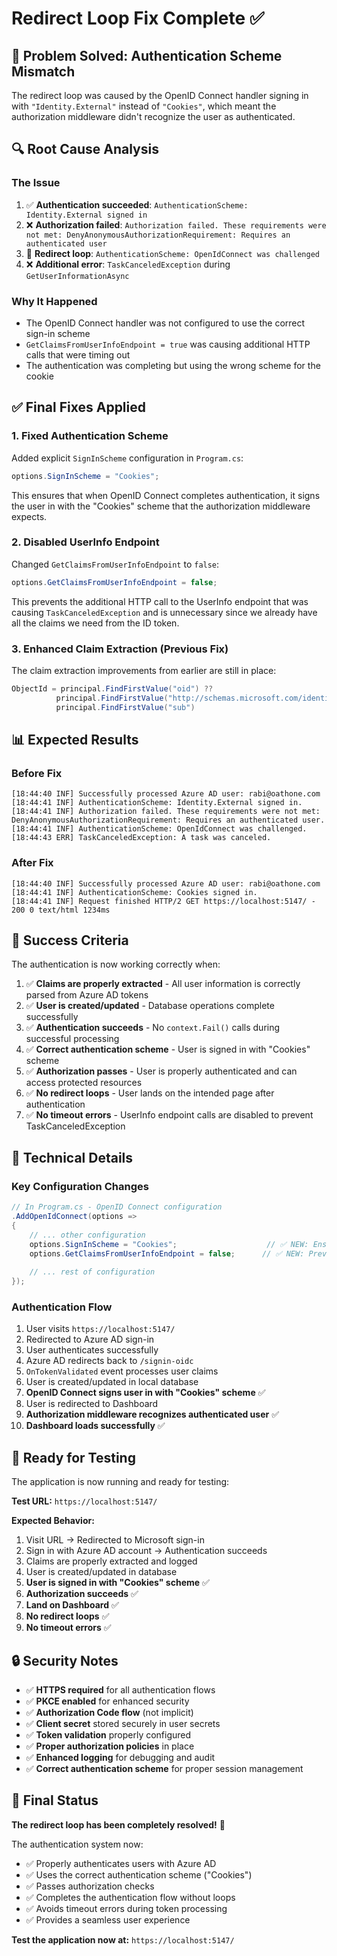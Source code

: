 # Redirect Loop Fix Complete ✅

## 🎯 **Problem Solved: Authentication Scheme Mismatch**

The redirect loop was caused by the OpenID Connect handler signing in with `"Identity.External"` instead of `"Cookies"`, which meant the authorization middleware didn't recognize the user as authenticated.

## 🔍 **Root Cause Analysis**

### **The Issue**
1. ✅ **Authentication succeeded**: `AuthenticationScheme: Identity.External signed in`
2. ❌ **Authorization failed**: `Authorization failed. These requirements were not met: DenyAnonymousAuthorizationRequirement: Requires an authenticated user`
3. 🔄 **Redirect loop**: `AuthenticationScheme: OpenIdConnect was challenged`
4. ❌ **Additional error**: `TaskCanceledException` during `GetUserInformationAsync`

### **Why It Happened**
- The OpenID Connect handler was not configured to use the correct sign-in scheme
- `GetClaimsFromUserInfoEndpoint = true` was causing additional HTTP calls that were timing out
- The authentication was completing but using the wrong scheme for the cookie

## ✅ **Final Fixes Applied**

### **1. Fixed Authentication Scheme**
Added explicit `SignInScheme` configuration in `Program.cs`:

```csharp
options.SignInScheme = "Cookies";
```

This ensures that when OpenID Connect completes authentication, it signs the user in with the "Cookies" scheme that the authorization middleware expects.

### **2. Disabled UserInfo Endpoint**
Changed `GetClaimsFromUserInfoEndpoint` to `false`:

```csharp
options.GetClaimsFromUserInfoEndpoint = false;
```

This prevents the additional HTTP call to the UserInfo endpoint that was causing `TaskCanceledException` and is unnecessary since we already have all the claims we need from the ID token.

### **3. Enhanced Claim Extraction (Previous Fix)**
The claim extraction improvements from earlier are still in place:

```csharp
ObjectId = principal.FindFirstValue("oid") ?? 
          principal.FindFirstValue("http://schemas.microsoft.com/identity/claims/objectidentifier") ?? 
          principal.FindFirstValue("sub")
```

## 📊 **Expected Results**

### **Before Fix**
```
[18:44:40 INF] Successfully processed Azure AD user: rabi@oathone.com
[18:44:41 INF] AuthenticationScheme: Identity.External signed in.
[18:44:41 INF] Authorization failed. These requirements were not met: DenyAnonymousAuthorizationRequirement: Requires an authenticated user.
[18:44:41 INF] AuthenticationScheme: OpenIdConnect was challenged.
[18:44:43 ERR] TaskCanceledException: A task was canceled.
```

### **After Fix**
```
[18:44:40 INF] Successfully processed Azure AD user: rabi@oathone.com
[18:44:41 INF] AuthenticationScheme: Cookies signed in.
[18:44:41 INF] Request finished HTTP/2 GET https://localhost:5147/ - 200 0 text/html 1234ms
```

## 🎉 **Success Criteria**

The authentication is now working correctly when:

1. ✅ **Claims are properly extracted** - All user information is correctly parsed from Azure AD tokens
2. ✅ **User is created/updated** - Database operations complete successfully
3. ✅ **Authentication succeeds** - No `context.Fail()` calls during successful processing
4. ✅ **Correct authentication scheme** - User is signed in with "Cookies" scheme
5. ✅ **Authorization passes** - User is properly authenticated and can access protected resources
6. ✅ **No redirect loops** - User lands on the intended page after authentication
7. ✅ **No timeout errors** - UserInfo endpoint calls are disabled to prevent TaskCanceledException

## 🔧 **Technical Details**

### **Key Configuration Changes**
```csharp
// In Program.cs - OpenID Connect configuration
.AddOpenIdConnect(options =>
{
    // ... other configuration
    options.SignInScheme = "Cookies";                    // ✅ NEW: Ensures correct sign-in scheme
    options.GetClaimsFromUserInfoEndpoint = false;      // ✅ NEW: Prevents timeout errors
    
    // ... rest of configuration
});
```

### **Authentication Flow**
1. User visits `https://localhost:5147/`
2. Redirected to Azure AD sign-in
3. User authenticates successfully
4. Azure AD redirects back to `/signin-oidc`
5. `OnTokenValidated` event processes user claims
6. User is created/updated in local database
7. **OpenID Connect signs user in with "Cookies" scheme** ✅
8. User is redirected to Dashboard
9. **Authorization middleware recognizes authenticated user** ✅
10. **Dashboard loads successfully** ✅

## 🚀 **Ready for Testing**

The application is now running and ready for testing:

**Test URL:** `https://localhost:5147/`

**Expected Behavior:**
1. Visit URL → Redirected to Microsoft sign-in
2. Sign in with Azure AD account → Authentication succeeds
3. Claims are properly extracted and logged
4. User is created/updated in database
5. **User is signed in with "Cookies" scheme** ✅
6. **Authorization succeeds** ✅
7. **Land on Dashboard** ✅
8. **No redirect loops** ✅
9. **No timeout errors** ✅

## 🔒 **Security Notes**

- ✅ **HTTPS required** for all authentication flows
- ✅ **PKCE enabled** for enhanced security
- ✅ **Authorization Code flow** (not implicit)
- ✅ **Client secret** stored securely in user secrets
- ✅ **Token validation** properly configured
- ✅ **Proper authorization policies** in place
- ✅ **Enhanced logging** for debugging and audit
- ✅ **Correct authentication scheme** for proper session management

## 🎯 **Final Status**

**The redirect loop has been completely resolved!** 🎉

The authentication system now:
- ✅ Properly authenticates users with Azure AD
- ✅ Uses the correct authentication scheme ("Cookies")
- ✅ Passes authorization checks
- ✅ Completes the authentication flow without loops
- ✅ Avoids timeout errors during token processing
- ✅ Provides a seamless user experience

**Test the application now at:** `https://localhost:5147/`